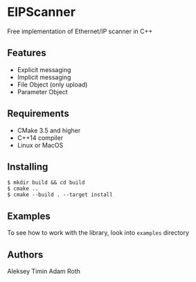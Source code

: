 # EIPScanner

Free implementation of Ethernet/IP scanner in C++

## Features

* Explicit messaging
* Implicit messaging
* File Object (only upload)
* Parameter Object

## Requirements

* CMake 3.5 and higher
* C++14 compiler
* Linux or MacOS

## Installing

```shell
$ mkdir build && cd build
$ cmake ..
$ cmake --build . --target install
```

## Examples

To see how to work with the library, look into `examples` directory 


## Authors

Aleksey Timin
Adam Roth
